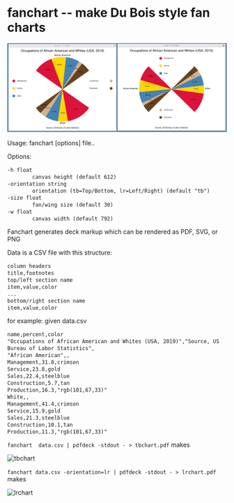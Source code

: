 # fanchart -- make Du Bois style fan charts

![fancharts](charts.png)

Usage: fanchart [options] file..

Options:

	-h float
			canvas height (default 612)
	-orientation string
			orientation (tb=Top/Bottom, lr=Left/Right) (default "tb")
	-size float
			fan/wing size (default 30)
	-w float
			canvas width (default 792)

Fanchart generates deck markup which can be rendered as PDF, SVG, or PNG


Data is a CSV file with this structure:

	column headers
	title,footnotes
	top/left section name
	item,value,color
	...
	bottom/right section name
	item,value,color

for example: given data.csv

	name,percent,color
	"Occupations of African American and Whites (USA, 2019)","Source, US Bureau of Labor Statistics",
	"African American",,
	Management,31.8,crimson
	Service,23.8,gold
	Sales,22.4,steelblue
	Construction,5.7,tan
	Production,16.3,"rgb(101,67,33)"
	White,,
	Management,41.4,crimson
	Service,15.9,gold
	Sales,21.3,steelblue
	Construction,10.1,tan
	Production,11.3,"rgb(101,67,33)"

```fanchart  data.csv | pdfdeck -stdout - > tbchart.pdf```  makes

![tbchart](tbchart.png)

```fanchart data.csv -orientation=lr | pdfdeck -stdout - > lrchart.pdf``` makes

![lrchart](lrchart.png)


